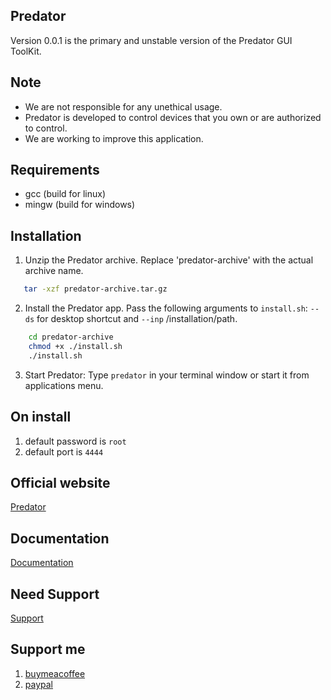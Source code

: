 ## Predator
Version 0.0.1 is the primary and unstable version of the Predator GUI ToolKit.

## Note
- We are not responsible for any unethical usage.
- Predator is developed to control devices that you own or are authorized to control.
- We are working to improve this application.

## Requirements
- gcc     (build for linux)
- mingw   (build for windows)

## Installation
1. Unzip the Predator archive. Replace 'predator-archive' with the actual archive name.
```bash
   tar -xzf predator-archive.tar.gz
```
2. Install the Predator app. Pass the following arguments to `install.sh`: `--ds` for desktop shortcut and `--inp` /installation/path.
```bash
    cd predator-archive
    chmod +x ./install.sh
    ./install.sh
```
3. Start Predator: Type `predator` in your terminal window or start it from applications menu.

## On install
1. default password is `root`
2. default port is `4444`

## Official website 
[Predator](https://predator.h4ck.me)

## Documentation
[Documentation](https://predator.h4ck.me/docs)

## Need Support
[Support](https://predator.h4ck.me/support)

## Support me
1. [buymeacoffee](https://www.buymeacoffee.com/badreddin08)
2. [paypal](https://www.paypal.me/badreddin08)

